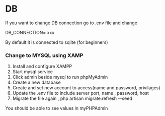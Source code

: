 # DB

If you want to change DB connection go to .env file and change

DB_CONNECTION= xxx

By default it is connected to sqlite (for beginners)


### Change to MYSQL using XAMP

1. Install and configure XAMPP
2. Start mysql service
3. Click admin beside mysql to run phpMyAdmin
4. Create a new database
5. Create and set new account to access(name and password, privilages)
 6. Update the .env file to include server port, name , password, host
7. Migrate the file again , php artisan migrate:refresh --seed

You should be able to see values in myPHPAdmin